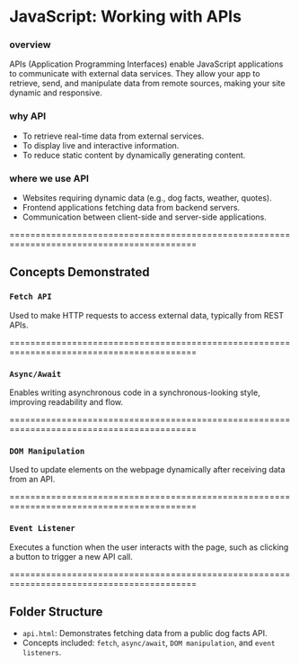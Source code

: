 # JavaScript: Working with APIs

### **overview**  
APIs (Application Programming Interfaces) enable JavaScript applications to communicate with external data services. They allow your app to retrieve, send, and manipulate data from remote sources, making your site dynamic and responsive.

### **why API**  
- To retrieve real-time data from external services.  
- To display live and interactive information.  
- To reduce static content by dynamically generating content.

### **where we use API**  
- Websites requiring dynamic data (e.g., dog facts, weather, quotes).  
- Frontend applications fetching data from backend servers.  
- Communication between client-side and server-side applications.

==========================================================================================

## Concepts Demonstrated

### `Fetch API`  
Used to make HTTP requests to access external data, typically from REST APIs.

==========================================================================================

### `Async/Await`  
Enables writing asynchronous code in a synchronous-looking style, improving readability and flow.

==========================================================================================

### `DOM Manipulation`  
Used to update elements on the webpage dynamically after receiving data from an API.

==========================================================================================

### `Event Listener`  
Executes a function when the user interacts with the page, such as clicking a button to trigger a new API call.

==========================================================================================

## Folder Structure

- `api.html`: Demonstrates fetching data from a public dog facts API.  
- Concepts included: `fetch`, `async/await`, `DOM manipulation`, and `event listeners`.